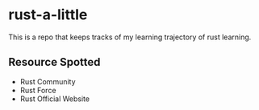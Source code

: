 # rust-a-little
This is a repo that keeps tracks of my learning trajectory of rust learning.

## Resource Spotted
* Rust Community
* Rust Force
* Rust Official Website
